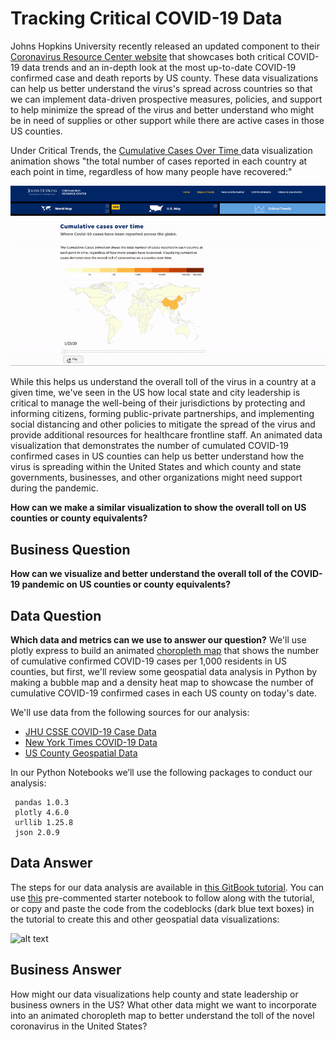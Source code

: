 # Tracking Critical COVID-19 Data

Johns Hopkins University recently released an updated component to their [Coronavirus Resource Center website](https://coronavirus.jhu.edu/data) that showcases both critical COVID-19 data trends and an in-depth look at the most up-to-date COVID-19 confirmed case and death reports by US county. These data visualizations can help us better understand the virus's spread across countries so that we can implement data-driven prospective measures, policies, and support to help minimize the spread of the virus and better understand who might be in need of supplies or other support while there are active cases in those US counties.

Under Critical Trends, the [Cumulative Cases Over Time ](https://coronavirus.jhu.edu/data/animated-world-map)data visualization animation shows "the total number of cases reported in each country at each point in time, regardless of how many people have recovered:"

![](.gitbook/assets/jhu-covid19-global-animation.gif)

While this helps us understand the overall toll of the virus in a country at a given time, we've seen in the US how local state and city leadership is critical to manage the well-being of their jurisdictions by protecting and informing citizens, forming public-private partnerships, and implementing social distancing and other policies to mitigate the spread of the virus and provide additional resources for healthcare frontline staff. An animated data visualization that demonstrates the number of cumulated COVID-19 confirmed cases in US counties can help us better understand how the virus is spreading within the United States and which county and state governments, businesses, and other organizations might need support during the pandemic.

**How can we make a similar visualization to show the overall toll on US counties or county equivalents?**

## Business Question

**How can we visualize and better understand the overall toll of the COVID-19 pandemic on US counties or county equivalents?**

## Data Question

**Which data and metrics can we use to answer our question?** We'll use plotly express to build an animated [choropleth map](https://melanieshimano.gitbook.io/covid-19-critical-trend-data-visualizations/where-are-covid-19-cases-increasing-within-the-united-states) that shows the number of cumulative confirmed COVID-19 cases per 1,000 residents in US counties, but first, we'll review some geospatial data analysis in Python by making a bubble map and a density heat map to showcase the number of cumulative COVID-19 confirmed cases in each US county on today's date.

We'll use data from the following sources for our analysis:

* [JHU CSSE COVID-19 Case Data](https://github.com/CSSEGISandData/COVID-19/tree/master/csse_covid_19_data/csse_covid_19_daily_reports)
* [New York Times COVID-19 Data](https://github.com/nytimes/covid-19-data/blob/master/us-counties.csv)
* [US County Geospatial Data](https://raw.githubusercontent.com/plotly/datasets/master/geojson-counties-fips.json)

In our Python Notebooks we’ll use the following packages to conduct our analysis:

```text
 pandas 1.0.3
 plotly 4.6.0
 urllib 1.25.8
 json 2.0.9
```

## Data Answer

The steps for our data analysis are available in [this GitBook tutorial](https://melanieshimano.gitbook.io/covid-19-critical-trend-data-visualizations/). You can use [this](https://github.com/jhu-business-analytics/covid-19-map-visualizations/blob/master/2020-04-14-covid19-cases-us-county-animation-gitbooktutorial-STARTER-melanieshimano.ipynb) pre-commented starter notebook to follow along with the tutorial, or copy and paste the code from the codeblocks \(dark blue text boxes\) in the tutorial to create this and other geospatial data visualizations:

![alt text](https://github.com/jhu-business-analytics/covid-19-map-visualizations/blob/master/.gitbook/assets/us_county_covid19_toll.gif)

## Business Answer

How might our data visualizations help county and state leadership or business owners in the US? What other data might we want to incorporate into an animated choropleth map to better understand the toll of the novel coronavirus in the United States?

